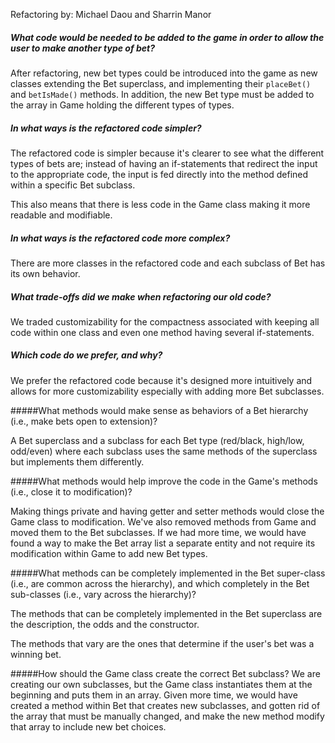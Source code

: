 Refactoring by: Michael Daou and Sharrin Manor

##### What code would be needed to be added to the game in order to allow the user to make another type of bet?

After refactoring, new bet types could be introduced into the game as new classes extending the Bet superclass, and implementing their ```placeBet()``` and ```betIsMade()``` methods. In addition, the new Bet type must be added to the array in Game holding the different types of types. 

##### In what ways is the refactored code simpler?

The refactored code is simpler because it's clearer to see what the different types of bets are; instead of having an if-statements that redirect the input to the appropriate code, the input is fed directly into the method defined within a specific Bet subclass.

This also means that there is less code in the Game class making it more readable and modifiable. 

##### In what ways is the refactored code more complex?

There are more classes in the refactored code and each subclass of Bet has its own behavior. 

##### What trade-offs did we make when refactoring our old code?
We traded customizability for the compactness associated with keeping all code within one class and even one method having several if-statements.

##### Which code do we prefer, and why?
We prefer the refactored code because it's designed more intuitively and allows for more customizability especially with adding more Bet subclasses.

#####What methods would make sense as behaviors of a Bet hierarchy (i.e., make bets open to extension)? 

A Bet superclass and a subclass for each Bet type (red/black, high/low, odd/even) where each subclass uses the same methods of the superclass but implements them differently. 

#####What methods would help improve the code in the Game's methods (i.e., close it to modification)?

Making things private and having getter and setter methods would close the Game class to modification. We've also removed methods from Game and moved them to the Bet subclasses. If we had more time, we would have found a way to make the Bet array list a separate entity and not require its modification within Game to add new Bet types.

#####What methods can be completely implemented in the Bet super-class (i.e., are common across the hierarchy), and which completely in the Bet sub-classes (i.e., vary across the hierarchy)?

The methods that can be completely implemented in the Bet superclass are the description, the odds and the constructor. 

The methods that vary are the ones that determine if the user's bet was a winning bet.

#####How should the Game class create the correct Bet subclass?
We are creating our own subclasses, but the Game class instantiates them at the beginning and puts them in an array. Given more time, we would have created a method within Bet that creates new subclasses, and gotten rid of the array that must be manually changed, and make the new method modify that array to include new bet choices. 